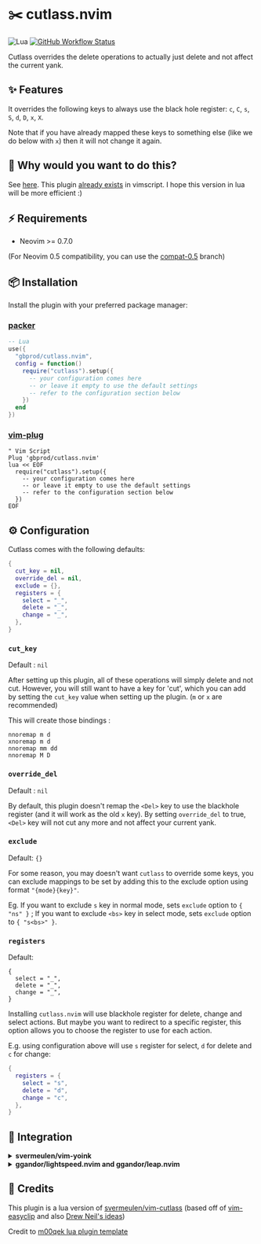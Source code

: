 # ✂️ cutlass.nvim

![Lua](https://img.shields.io/badge/Made%20with%20Lua-blueviolet.svg?style=for-the-badge&logo=lua)
[![GitHub Workflow Status](https://img.shields.io/github/actions/workflow/status/gbprod/cutlass.nvim/integration.yml?branch=main&style=for-the-badge)](https://github.com/gbprod/cutlass.nvim/actions/workflows/integration.yml)

Cutlass overrides the delete operations to actually just delete and not affect the current yank.

## ✨ Features

It overrides the following keys to always use the black hole register: `c`, `C`, `s`, `S`, `d`, `D`, `x`, `X`.

Note that if you have already mapped these keys to something else (like we do below with `x`) then it will not change it again.

## 🤔 Why would you want to do this?

See [here](http://vimcasts.org/blog/2013/11/registers-the-good-the-bad-and-the-ugly-parts/).
This plugin [already exists](https://github.com/svermeulen/vim-cutlass) in vimscript. I hope this version in lua will be more efficient :)

## ⚡️ Requirements

- Neovim >= 0.7.0

(For Neovim 0.5 compatibility, you can use the [compat-0.5](https://github.com/gbprod/cutlass.nvim/tree/compat-0.5) branch)

## 📦 Installation

Install the plugin with your preferred package manager:

### [packer](https://github.com/wbthomason/packer.nvim)

```lua
-- Lua
use({
  "gbprod/cutlass.nvim",
  config = function()
    require("cutlass").setup({
      -- your configuration comes here
      -- or leave it empty to use the default settings
      -- refer to the configuration section below
    })
  end
})
```

### [vim-plug](https://github.com/junegunn/vim-plug)

```vim
" Vim Script
Plug 'gbprod/cutlass.nvim'
lua << EOF
  require("cutlass").setup({
    -- your configuration comes here
    -- or leave it empty to use the default settings
    -- refer to the configuration section below
  })
EOF
```

## ⚙️ Configuration

Cutlass comes with the following defaults:

```lua
{
  cut_key = nil,
  override_del = nil,
  exclude = {},
  registers = {
    select = "_",
    delete = "_",
    change = "_",
  },
}
```

### `cut_key`

Default : `nil`

After setting up this plugin, all of these operations will simply delete and not cut. However, you will still want to have a key for 'cut', which you can add by setting the `cut_key` value when setting up the plugin. (`m` or `x` are recommended)

This will create those bindings :

```vimscript
nnoremap m d
xnoremap m d
nnoremap mm dd
nnoremap M D
```

### `override_del`

Default : `nil`

By default, this plugin doesn't remap the `<Del>` key to use the blackhole register (and it will work as the old `x` key). By setting `override_del` to true, `<Del>` key will not cut any more and not affect your current yank.

### `exclude`

Default: `{}`

For some reason, you may doesn't want `cutlass` to override some keys, you can exclude mappings to be set by adding this to the exclude option using format `"{mode}{key}"`.

Eg. If you want to exclude `s` key in normal mode, sets `exclude` option to `{ "ns" }` ; If you want to exclude `<bs>` key in select mode, sets `exclude` option to `{ "s<bs>" }`.

### `registers`

Default:

```
{
  select = "_",
  delete = "_",
  change = "_",
}
```

Installing `cutlass.nvim` will use blackhole register for delete, change and select actions.
But maybe you want to redirect to a specific register, this option allows you to
choose the register to use for each action.

E.g. using configuration above will use `s` register for select, `d` for delete
and `c` for change:

```lua
{
  registers = {
    select = "s",
    delete = "d",
    change = "c",
  },
}
```

## 🤝 Integration

<details>
<summary><b>svermeulen/vim-yoink</b></summary>

If you have [svermeulen/vim-yoink](https://github.com/svermeulen/vim-yoink) installed, it will work seemlessly as original [svermeulen/vim-cutlass](https://github.com/svermeulen/vim-cutlass). Just follow the [integration instructions](https://github.com/svermeulen/vim-yoink#integration-with-vim-cutlass).

</details>

<details>
<summary><b>ggandor/lightspeed.nvim and ggandor/leap.nvim</b></summary>

When you're using plugins like [ggandor/lightspeed.nvim](https://github.com/ggandor/lightspeed.nvim) or [ggandor/leap.nvim](https://github.com/ggandor/leap.nvim), you should not want cutlass to remap the `s` key. You can do this using the `exclude` option:

```lua
use({
  "gbprod/cutlass.nvim",
  config = function()
    require("cutlass").setup({
        exclude = { "ns", "nS" },
    })
  end
})
```

</details>

## 🎉 Credits

This plugin is a lua version of [svermeulen/vim-cutlass](https://github.com/svermeulen/vim-cutlass) (based off of [vim-easyclip](https://github.com/svermeulen/vim-easyclip) and also [Drew Neil's ideas](https://github.com/nelstrom/vim-cutlass))

Credit to [m00qek lua plugin template](https://github.com/m00qek/plugin-template.nvim)
